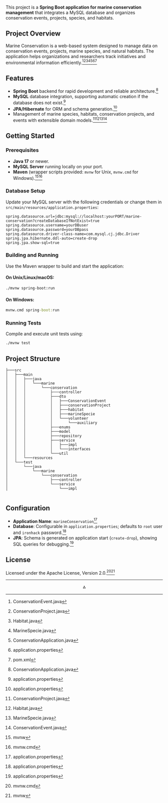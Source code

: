 This project is a **Spring Boot application for marine conservation management** that integrates a MySQL database and organizes conservation events, projects, species, and habitats. 
## Project Overview

Marine Conservation is a web-based system designed to manage data on conservation events, projects, marine species, and natural habitats. The application helps organizations and researchers track initiatives and environmental information efficiently.[^4][^5][^6][^7][^2][^3][^1]

## Features

- **Spring Boot** backend for rapid development and reliable architecture.[^2]
- **MySQL** database integration, supporting automatic creation if the database does not exist.[^3]
- **JPA/Hibernate** for ORM and schema generation.[^3]
- Management of marine species, habitats, conservation projects, and events with extensible domain models.[^5][^6][^7][^4]


## Getting Started

### Prerequisites

- **Java 17** or newer.
- **MySQL Server** running locally on your port.
- **Maven** (wrapper scripts provided: `mvnw` for Unix, `mvnw.cmd` for Windows).[^8][^9]


### Database Setup

Update your MySQL server with the following credentials or change them in `src/main/resources/application.properties`:

```properties
spring.datasource.url=jdbc:mysql://localhost:yourPORT/marine-conservation?createDatabaseIfNotExist=true 
spring.datasource.username=yourDBuser
spring.datasource.password=yourDBpass
spring.datasource.driver-class-name=com.mysql.cj.jdbc.Driver
spring.jpa.hibernate.ddl-auto=create-drop
spring.jpa.show-sql=true
```


### Building and Running

Use the Maven wrapper to build and start the application:

#### On Unix/Linux/macOS:

```sh
./mvnw spring-boot:run
```


#### On Windows:

```bat
mvnw.cmd spring-boot:run
```


### Running Tests

Compile and execute unit tests using:

```sh
./mvnw test
```


## Project Structure

```
├───src
│   ├───main
│   │   ├───java
│   │   │   └───marine
│   │   │       └───conservation
│   │   │           ├───controller
│   │   │           ├───dto
│   │   │           │   ├───ConservationEvent
│   │   │           │   ├───conservationProject
│   │   │           │   ├───habitat
│   │   │           │   ├───marineSpecie
│   │   │           │   └───volunteer
│   │   │           │       └───auxiliary
│   │   │           ├───enums
│   │   │           ├───model
│   │   │           ├───repository
│   │   │           ├───service
│   │   │           │   ├───impl
│   │   │           │   └───interfaces
│   │   │           └───util
│   │   └───resources
│   └───test
│       └───java
│           └───marine
│               └───conservation
│                   ├───controller
│                   └───service
│                       └───impl


```


## Configuration

- **Application Name**: `marineConservation`[^3]
- **Database**: Configurable in `application.properties`; defaults to `root` user and `ironhack` password.[^3]
- **JPA**: Schema is generated on application start (`create-drop`), showing SQL queries for debugging.[^3]


## License

Licensed under the Apache License, Version 2.0.[^9][^8]

***

<div style="text-align: center">⁂</div>

[^1]: pom.xml

[^2]: ConservationApplication.java

[^3]: application.properties

[^4]: ConservationEvent.java

[^5]: ConservationProject.java

[^6]: Habitat.java

[^7]: MarineSpecie.java

[^8]: mvnw

[^9]: mvnw.cmd

[^10]: ConservationApplicationTests.java

